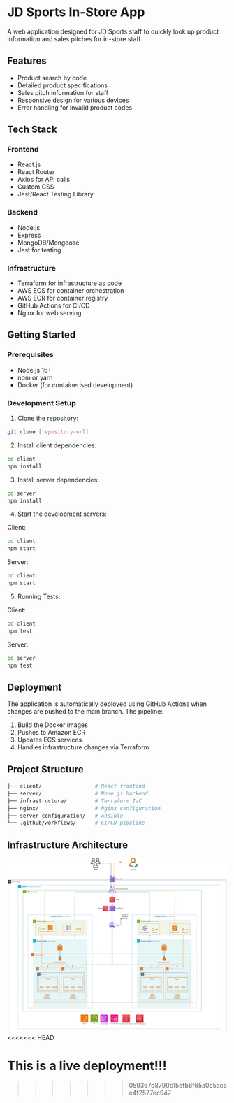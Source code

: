 # JD Sports In-Store App

A web application designed for JD Sports staff to quickly look up product information and sales pitches for in-store staff.

## Features

- Product search by code
- Detailed product specifications
- Sales pitch information for staff
- Responsive design for various devices
- Error handling for invalid product codes

## Tech Stack

### Frontend
- React.js
- React Router
- Axios for API calls
- Custom CSS
- Jest/React Testing Library

### Backend
- Node.js
- Express
- MongoDB/Mongoose
- Jest for testing

### Infrastructure
- Terraform for infrastructure as code
- AWS ECS for container orchestration
- AWS ECR for container registry
- GitHub Actions for CI/CD
- Nginx for web serving

## Getting Started

### Prerequisites
- Node.js 16+
- npm or yarn
- Docker (for containerised development)

### Development Setup

1. Clone the repository:
```bash
git clone [repository-url]
```

2. Install client dependencies:
```bash
cd client
npm install
```

3. Install server dependencies:
```bash
cd server
npm install
```

4. Start the development servers:

Client:
```bash
cd client
npm start
```

Server:
```bash
cd client
npm start
```

5. Running Tests:

Client:
```bash
cd client
npm test
```

Server:
```bash
cd server
npm test
```

## Deployment
The application is automatically deployed using GitHub Actions when changes are pushed to the main branch. The pipeline:

1. Build the Docker images
2. Pushes to Amazon ECR
3. Updates ECS services
4. Handles infrastructure changes via Terraform

## Project Structure
```bash
├── client/                 # React frontend
├── server/                 # Node.js backend
├── infrastructure/         # Terraform IaC
├── nginx/                  # Nginx configuration
├── server-configuration/   # Ansible
└── .github/workflows/      # CI/CD pipeline
```

## Infrastructure Architecture
![Alt text description](./infrastructure/infrastructure_architecture.png)
<<<<<<< HEAD


This is a live deployment!!!
=======
>>>>>>> 059367d8790c15efb8f65a0c5ac5e4f2577ec947
